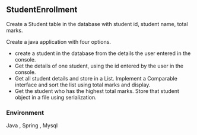 ## StudentEnrollment

Create a Student table in the database with student id, student name, total marks. 

Create a java application with four options.
 - create a student in the database from the details the user entered in the console. 
 - Get the details of one student, using the id entered by the user in the console.  
 - Get all student details and store in a List. Implement a Comparable interface and sort the list using total marks and display.
 - Get the student who has the highest total marks. Store that student object in a file using serialization.

### Environment
Java , Spring , Mysql
